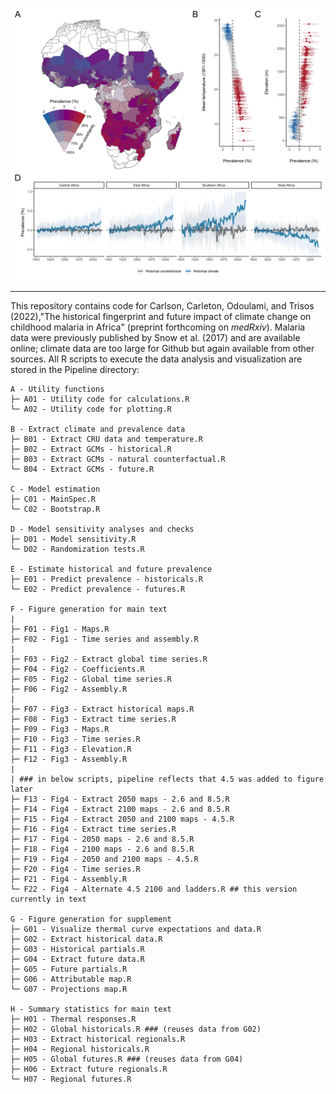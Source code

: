 ![banner](https://github.com/cjcarlson/falciparum/blob/master/Figures/Figure3.jpg)

---

This repository contains code for Carlson, Carleton, Odoulami, and Trisos (2022),"The historical fingerprint and future impact of climate change on childhood malaria in Africa" (preprint forthcoming on _medRxiv_). Malaria data were previously published by Snow et al. (2017) and are available online; climate data are too large for Github but again available from other sources. All R scripts to execute the data analysis and visualization are stored in the Pipeline directory:

```
A - Utility functions
├─ A01 - Utility code for calculations.R
└─ A02 - Utility code for plotting.R

B - Extract climate and prevalence data
├─ B01 - Extract CRU data and temperature.R
├─ B02 - Extract GCMs - historical.R
├─ B03 - Extract GCMs - natural counterfactual.R
└─ B04 - Extract GCMs - future.R

C - Model estimation
├─ C01 - MainSpec.R
└─ C02 - Bootstrap.R 

D - Model sensitivity analyses and checks
├─ D01 - Model sensitivity.R
└─ D02 - Randomization tests.R

E - Estimate historical and future prevalence
├─ E01 - Predict prevalence - historicals.R
└─ E02 - Predict prevalence - futures.R

F - Figure generation for main text
|
├─ F01 - Fig1 - Maps.R
├─ F02 - Fig1 - Time series and assembly.R
|
├─ F03 - Fig2 - Extract global time series.R
├─ F04 - Fig2 - Coefficients.R
├─ F05 - Fig2 - Global time series.R
├─ F06 - Fig2 - Assembly.R
| 
├─ F07 - Fig3 - Extract historical maps.R
├─ F08 - Fig3 - Extract time series.R
├─ F09 - Fig3 - Maps.R
├─ F10 - Fig3 - Time series.R
├─ F11 - Fig3 - Elevation.R
├─ F12 - Fig3 - Assembly.R
|
| ### in below scripts, pipeline reflects that 4.5 was added to figure later
├─ F13 - Fig4 - Extract 2050 maps - 2.6 and 8.5.R
├─ F14 - Fig4 - Extract 2100 maps - 2.6 and 8.5.R
├─ F15 - Fig4 - Extract 2050 and 2100 maps - 4.5.R
├─ F16 - Fig4 - Extract time series.R
├─ F17 - Fig4 - 2050 maps - 2.6 and 8.5.R
├─ F18 - Fig4 - 2100 maps - 2.6 and 8.5.R
├─ F19 - Fig4 - 2050 and 2100 maps - 4.5.R
├─ F20 - Fig4 - Time series.R
├─ F21 - Fig4 - Assembly.R
└─ F22 - Fig4 - Alternate 4.5 2100 and ladders.R ## this version currently in text

G - Figure generation for supplement
├─ G01 - Visualize thermal curve expectations and data.R
├─ G02 - Extract historical data.R
├─ G03 - Historical partials.R
├─ G04 - Extract future data.R
├─ G05 - Future partials.R
├─ G06 - Attributable map.R
└─ G07 - Projections map.R

H - Summary statistics for main text
├─ H01 - Thermal responses.R
├─ H02 - Global historicals.R ### (reuses data from G02)
├─ H03 - Extract historical regionals.R
├─ H04 - Regional historicals.R
├─ H05 - Global futures.R ### (reuses data from G04)
├─ H06 - Extract future regionals.R
└─ H07 - Regional futures.R
```
